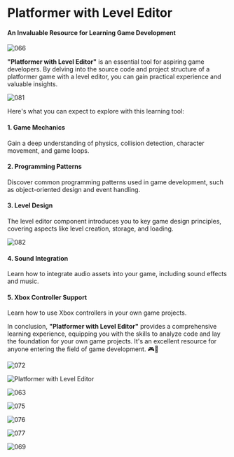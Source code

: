 # Platformer with Level Editor

#### An Invaluable Resource for Learning Game Development
![066](https://github.com/JoeLumbley/Platformer-with-Level-Editor/assets/77564255/b2a27539-a1a9-467f-911f-535b5ef3dacd)


**"Platformer with Level Editor"** is an essential tool for aspiring game developers. By delving into the source code and project structure of a platformer game with a level editor, you can gain practical experience and valuable insights.

![081](https://github.com/JoeLumbley/Platformer-with-Level-Editor/assets/77564255/fe94b2c4-a6d0-462f-b39f-92fddc36fb1c)


Here's what you can expect to explore with this learning tool:

#### 1. Game Mechanics
Gain a deep understanding of physics, collision detection, character movement, and game loops.

#### 2. Programming Patterns
Discover common programming patterns used in game development, such as object-oriented design and event handling.

#### 3. Level Design
The level editor component introduces you to key game design principles, covering aspects like level creation, storage, and loading.

![082](https://github.com/JoeLumbley/Platformer-with-Level-Editor/assets/77564255/58bc26e8-6f2f-446f-bca3-234c0116e278)

#### 4. Sound Integration
Learn how to integrate audio assets into your game, including sound effects and music.

#### 5. Xbox Controller Support
Learn how to use Xbox controllers in your own game projects.

In conclusion, **"Platformer with Level Editor"** provides a comprehensive learning experience, equipping you with the skills to analyze code and lay the foundation for your own game projects. It's an excellent resource for anyone entering the field of game development. 🎮🚀



![072](https://github.com/JoeLumbley/Platformer-with-Level-Editor/assets/77564255/c4ae4c4c-7641-4a9f-96d5-c19805fdcc01)





![Platformer with Level Editor](https://github.com/JoeLumbley/Platformer-with-Level-Editor/assets/77564255/9c8fc9e2-5e4f-4f1f-a544-8b5b3a6ad385)

![063](https://github.com/JoeLumbley/Platformer-with-Level-Editor/assets/77564255/c55ed39f-9a4e-43d6-84a0-f5c364f224d9)




![075](https://github.com/JoeLumbley/Platformer-with-Level-Editor/assets/77564255/28c0aef0-6f8c-463d-8ef6-c9a228e0779e)

![076](https://github.com/JoeLumbley/Platformer-with-Level-Editor/assets/77564255/46cc6437-f34e-4f38-bbcc-58b868f4de2c)






![077](https://github.com/JoeLumbley/Platformer-with-Level-Editor/assets/77564255/d0581982-faa9-4675-8ccd-865f865a9a93)










![069](https://github.com/JoeLumbley/Platformer-with-Level-Editor/assets/77564255/137113d1-562f-4631-abfa-4ce4e7c9c30e)

















